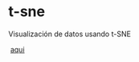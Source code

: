 # t-sne
Visualización de datos usando t-SNE

<img></img>
[aqui](https://rhoffmannv.github.io/t-sne/by_type.html)
